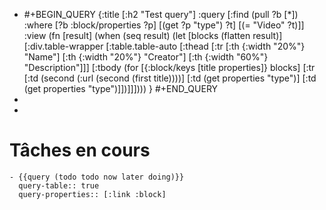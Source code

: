 - #+BEGIN_QUERY
  {:title [:h2 "Test query"]
   :query [:find (pull ?b [*])
           :where
           [?b :block/properties ?p]
           [(get ?p "type") ?t]
           [(= "Video" ?t)]]
   :view (fn [result]
           (when (seq result)
             (let [blocks (flatten result)]
               [:div.table-wrapper
                [:table.table-auto
                 [:thead
                  [:tr
                   [:th {:width "20%"} "Name"]
                   [:th {:width "20%"} "Creator"]
                   [:th {:width "60%"} "Description"]]]
                 [:tbody
                  (for [{:block/keys [title properties]} blocks]
                    [:tr
                     [:td (second (:url (second (first title))))]
                     [:td (get properties "type")]
                     [:td (get properties "type")]])]]])))
   }
  #+END_QUERY
-
-
# Tâches en cours
	- {{query (todo todo now later doing)}}
	  query-table:: true
	  query-properties:: [:link :block]